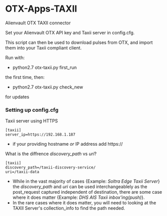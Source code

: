 # OTX-Apps-TAXII
Alienvault OTX TAXII connector

Set your Alienvault OTX API key and Taxii server in config.cfg.

This script can then be used to download pulses from OTX, and import them into your Taxii compliant client.

Run with:

- python2.7 otx-taxii.py first_run

the first time, then:

- python2.7 otx-taxii.py check_new

for updates


### Setting up config.cfg

Taxii server using HTTPS
```
[taxii]
server_ip=https://192.168.1.187 
```
- if your providing hostname _*or*_ IP address add https://

What is the diffrence _discovery_path_ vs _uri_?
```
[taxii]
discovery_path=/taxii-discovery-service/
uri=/taxii-data
```
- While in the vast majority of cases {Example: _Soltra Edge Taxii Server_} the _discovery_path_ and _uri_ can be used interchangeablely as the post_request captured independent of destination, there are some case where it does matter {Example: _DHS AIS Taxii inbox'ing(push)_}.
- In the rare cases where it does matter, you will need to looking at the TAXII Server's collection_info to find the path needed.
 

